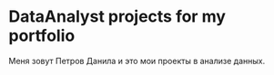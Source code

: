 # DataAnalyst projects for my portfolio


Меня зовут Петров Данила и это мои проекты в анализе данных.

